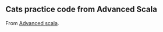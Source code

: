 Cats practice code from Advanced Scala
---------------------------------------

From [Advanced scala](https://underscore.io/training/courses/advanced-scala/).


